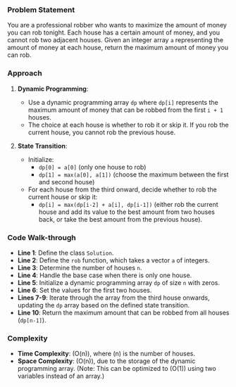 ### Problem Statement
You are a professional robber who wants to maximize the amount of money you can rob tonight. Each house has a certain amount of money, and you cannot rob two adjacent houses. Given an integer array `a` representing the amount of money at each house, return the maximum amount of money you can rob.

### Approach
1. **Dynamic Programming**:
   - Use a dynamic programming array `dp` where `dp[i]` represents the maximum amount of money that can be robbed from the first `i + 1` houses.
   - The choice at each house is whether to rob it or skip it. If you rob the current house, you cannot rob the previous house.

2. **State Transition**:
   - Initialize:
     - `dp[0] = a[0]` (only one house to rob)
     - `dp[1] = max(a[0], a[1])` (choose the maximum between the first and second house)
   - For each house from the third onward, decide whether to rob the current house or skip it:
     - `dp[i] = max(dp[i-2] + a[i], dp[i-1])` (either rob the current house and add its value to the best amount from two houses back, or take the best amount from the previous house).

### Code Walk-through
- **Line 1**: Define the class `Solution`.
- **Line 2**: Define the `rob` function, which takes a vector `a` of integers.
- **Line 3**: Determine the number of houses `n`.
- **Line 4**: Handle the base case when there is only one house.
- **Line 5**: Initialize a dynamic programming array `dp` of size `n` with zeros.
- **Line 6**: Set the values for the first two houses.
- **Lines 7-9**: Iterate through the array from the third house onwards, updating the `dp` array based on the defined state transition.
- **Line 10**: Return the maximum amount that can be robbed from all houses (`dp[n-1]`).

### Complexity
- **Time Complexity**: \(O(n)\), where \(n\) is the number of houses.
- **Space Complexity**: \(O(n)\), due to the storage of the dynamic programming array. (Note: This can be optimized to \(O(1)\) using two variables instead of an array.)
